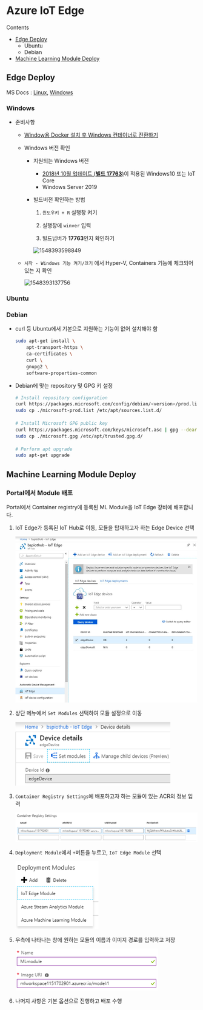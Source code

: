 # Azure IoT Edge

Contents

- [Edge Deploy](#Edge-Deploy)
  - Ubuntu
  - Debian
- [Machine Learning Module Deploy](#Machine-Learning-Module-Deploy)



## Edge Deploy

MS Docs : [Linux](https://docs.microsoft.com/en-us/azure/iot-edge/how-to-install-iot-edge-linux), [Windows](https://docs.microsoft.com/en-us/azure/iot-edge/how-to-install-iot-edge-windows)

### Windows

- 준비사항

  - [Window용 Docker 설치 후 Windows 컨테이너로 전환하기](https://docs.microsoft.com/ko-kr/virtualization/windowscontainers/quick-start/quick-start-windows-10)

  - Windows 버전 확인

    - 지원되는 Windows 버전
      - [2018년 10월 업데이트 (**빌드 17763**)](https://www.microsoft.com/ko-kr/software-download/windows10)이 적용된 Windows10 또는 IoT Core
      - Windows Server 2019
    - 빌드버전 확인하는 방법

    	1. `윈도우키 + R` 실행창 켜기

    	2. 실행창에 `winver` 입력

    	3. 빌드넘버가 **17763**인지 확인하기 

       	![1548393598849](C:\Users\seongeun.son\AppData\Roaming\Typora\typora-user-images\1548393598849.png)

  - `시작 - Windows 기능 켜기/끄기` 에서 Hyper-V, Containers 기능에 체크되어 있는 지 확인

    ![1548393137756](C:\Users\seongeun.son\AppData\Roaming\Typora\typora-user-images\1548393137756.png)

### Ubuntu

### Debian

- curl 등 Ubuntu에서 기본으로 지원하는 기능이 없어 설치해야 함

  ```sh
  sudo apt-get install \
      apt-transport-https \
      ca-certificates \
      curl \
      gnupg2 \
      software-properties-common
  ```

- Debian에 맞는 repository 및 GPG 키 설정

  ```sh
  # Install repository configuration
  curl https://packages.microsoft.com/config/debian/<version>/prod.list > ./microsoft-prod.list
  sudo cp ./microsoft-prod.list /etc/apt/sources.list.d/
  
  # Install Microsoft GPG public key
  curl https://packages.microsoft.com/keys/microsoft.asc | gpg --dearmor > microsoft.gpg
  sudo cp ./microsoft.gpg /etc/apt/trusted.gpg.d/
  
  # Perform apt upgrade
  sudo apt-get upgrade
  ```



## Machine Learning Module Deploy

### Portal에서 Module 배포

Portal에서 Container registry에 등록된 ML Module을 IoT Edge 장비에 배포합니다.

1. IoT Edge가 등록된 IoT Hub로 이동, 모듈을 탑재하고자 하는 Edge Device 선택

   ![](images/iot_edge_ml_module_01.png)

2. 상단 메뉴에서 `Set Modules` 선택하여 모듈 설정으로 이동

   ![](images/iot_edge_ml_module_02.png)

3. `Container Registry Settings`에 배포하고자 하는 모듈이 있는 ACR의 정보 입력

   ![](images/iot_edge_ml_module_03.png)

4. `Deployment Module`에서 `+`버튼을 누르고, `IoT Edge Module` 선택

   ![](images/iot_edge_ml_module_04.png)

5. 우측에 나타나는 창에 원하는 모듈의 이름과 이미지 경로를 입력하고 저장

   ![](images/iot_edge_ml_module_05.png)

6. 나머지 사항은 기본 옵션으로 진행하고 배포 수행

